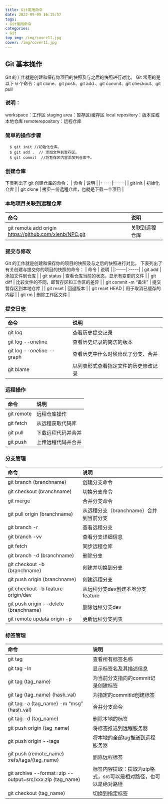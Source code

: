 ```yaml
---
title: Git常用命令
date: 2022-09-09 16:15:57
tags:
- Git常用命令
categories:
- Git
top_img: /img/cover11.jpg
cover: /img/cover11.jpg
---
```

## Git 基本操作
Git 的工作就是创建和保存你项目的快照及与之后的快照进行对比。
Git 常用的是以下 6 个命令：git clone、git push、git add 、git commit、git checkout、git pull
### 说明：
workspace：工作区
staging area：暂存区/缓存区
local repository：版本库或本地仓库
remoterepository：远程仓库
### 简单的操作步骤
```
  $ git init //初始化仓库。
  $ git add .  // 添加文件到暂存区。
  $ git commit  //将暂存区内容添加到仓库中。
```
### 创建仓库
  下表列出了 git 创建仓库的命令：
| 命令 | 说明 | 
|:-----|:-----|
| git init | 初始化仓库 |
| git clone | 拷贝一份远程仓库，也就是下载一个项目 |
### 本地项目关联到远程仓库
| 命令 | 说明 | 
|:-----|:-----|
| git remote add origin https://github.com/xienb/NPC.git | 关联到远程仓库 |
### 提交与修改
  Git 的工作就是创建和保存你的项目的快照及与之后的快照进行对比。
  下表列出了有关创建与提交你的项目的快照的命令：
| 命令 | 说明 | 
|:-----|:-----|
| git add	| 添加文件到仓库 |
| git status | 查看仓库当前的状态，显示有变更的文件 |
| git diff | 比较文件的不同，即暂存区和工作区的差异 |
| git commit -m “备注” | 提交暂存区到本地仓库 |
| git reset | 回退版本 |
| git reset HEAD | 用于取消已缓存的内容 |
| git rm | 删除工作区文件 |
### 提交日志
| 命令 | 说明 | 
|:-----|:-----|
| git log	                 | 查看历史提交记录 |
| git log --oneline	        | 查看历史记录的简洁的版本 |
| git log --oneline --graph | 查看历史中什么时候出现了分支、合并 |
| git blame	                | 以列表形式查看指定文件的历史修改记录 |
### 远程操作
| 命令 | 说明 | 
|:-----|:-----|
| git remote | 远程仓库操作 |
| git fetch	  | 从远程获取代码库 |
| git pull	 | 下载远程代码并合并 |
| git push	  | 上传远程代码并合并 |
### 分支管理
| 命令 | 说明 | 
|:-----|:-----|
|git branch (branchname)	              |  创建分支命令|
|git checkout (branchname)	            |   切换分支命令|
|git merge	                            |   合并分支命令|
|git pull origin (branchname)	          |从远程分支（branchname）合并到当前分支|
|git branch -r	                        |  查看远程分支|
|git branch -vv	                        |查看分支详细信息|
|git fetch	                            |  同步远程仓库|
|git branch -d (branchname)	            |删除分支|
|git checkout -b (branchname)	          | 创建并切换到分支|
|git push origin (branchname)	          | 创建远程分支|
|git checkout -b feature origin/dev	    |  从远程分支dev创建本地分支feature|
|git push origin --delete (branchname)	|     删除远程分支dev|
|git remote updata origin -p	          |     更新远程分支列表|
### 标签管理
| 命令 | 说明 | 
|:-----|:-----|
| git tag	| 查看所有标签名称|
| git tag -ln	|显示标签名及其描述信息|
| git tag (tag_name)	|为当前分支指向的commit记录创建标签|
| git tag (tag_name) (hash_val)	|为指定的commitId创建标签|
| git tag -a (tag_name) -m “msg” (hash_val)	|合并分支命令|
| git tag -d (tag_name)	|删除本地的标签|
| git push origin (tag_name)	|将标签推送到远程服务器|
| git push origin --tags	|将本地的全部tag推送到远程服务器|
| git push (remote_name) :refs/tags/(tag_name)	|删除远程标签|
| git archive --format=zip --output=src/xxx.zip (tag_name)	|标签内容提取：提取为zip格式，src可以是相对路径，也可以是绝对路径|
| git checkout (tag_name)	|切换到指定标签|
